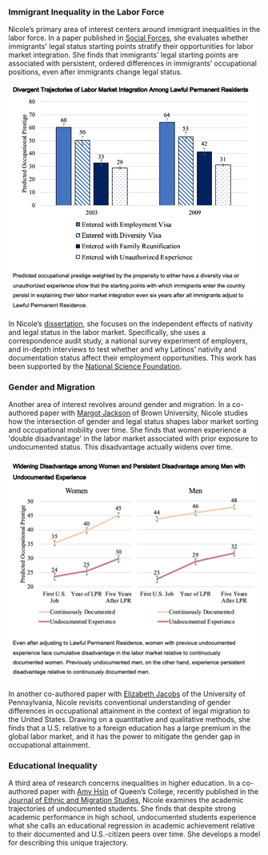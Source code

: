 
### Immigrant Inequality in the Labor Force

Nicole’s primary area of interest centers around immigrant inequalities in the labor force. In a paper published in [Social Forces](https://academic.oup.com/sf/advance-article-abstract/doi/10.1093/sf/soy128/5320369?redirectedFrom=fulltext), she evaluates whether immigrants' legal status starting points stratify their opportunities for labor market integration. She finds that immigrants' legal starting points are associated with persistent, ordered differences in immigrants’ occupational positions, even after immigrants change legal status. 

![social forces](social_forces.png) <!-- .element style="height: 100px" -->

In Nicole’s [dissertation](dissertation.md), she focuses on the independent effects of nativity and legal status in the labor market. Specifically, she uses a correspondence audit study, a national survey experiment of employers, and in-depth interviews to test whether and why Latinos’ nativity and documentation status affect their employment opportunities. This work has been supported by the [National Science Foundation](https://www.nsf.gov/awardsearch/showAward?).

### Gender and Migration

Another area of interest revolves around gender and migration. In a co-authored paper with [Margot Jackson](https://www.brown.edu/academics/sociology/people/margot-jackson) of Brown University, Nicole studies how the intersection of gender and legal status shapes labor market sorting and occupational mobility over time. She finds that women experience a 'double disadvantage' in the labor market associated with prior exposure to undocumented status. This disadvantage actually widens over time. 

![scarring](scarring.png) <!-- .element style="height: 100px" -->

In another co-authored paper with [Elizabeth Jacobs](https://sociology.sas.upenn.edu/content/elizabeth-jacobs) of the University of Pennsylvania, Nicole revisits conventional understanding of gender differences in occupational attainment in the context of legal migration to the United States. Drawing on a quantitative and qualitative methods, she finds that a U.S. relative to a foreign education has a large premium in the global labor market, and it has the power to mitigate the gender gap in occupational attainment.

### Educational Inequality

A third area of research concerns inequalities in higher education. In a co-authored paper with [Amy Hsin](https://sites.google.com/view/amyhsin) of Queen’s College, recently published in the [Journal of Ethnic and Migration Studies](https://www.tandfonline.com/eprint/ZAHPEDBUTGXIAZGFQPN5/full?target=10.1080/1369183X.2020.1750947), Nicole examines the academic trajectories of undocumented students. She finds that despite strong academic performance in high school, undocumented students experience what she calls an educational regression in academic achievement relative to their documented and U.S.-citizen peers over time. She develops a model for describing this unique trajectory.
